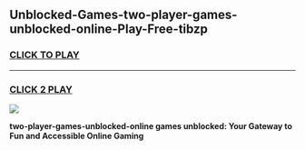 
## Unblocked-Games-two-player-games-unblocked-online-Play-Free-tibzp
<h3>
<a href="https://premium76.site?title=two-player-games-unblocked-online&ref=18A">CLICK TO PLAY</a></h3>
<hr>

<h3>
<a href="https://premium76.site?title=two-player-games-unblocked-online&ref=18A">CLICK 2 PLAY</a>
  
</h3>

<a href="https://premium76.site?title=two-player-games-unblocked-online&ref=18A"><img src="https://clearcache.store/games.png"></a>


**two-player-games-unblocked-online games unblocked: Your Gateway to Fun and Accessible Online Gaming**
